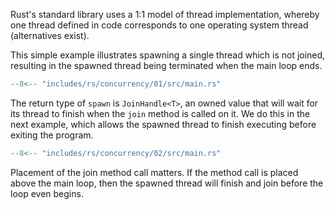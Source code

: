 Rust's standard library uses a 1:1 model of thread implementation, whereby one thread defined in code corresponds to one operating system thread (alternatives exist).

This simple example illustrates spawning a single thread which is not joined, resulting in the spawned thread being terminated when the main loop ends.

```rs title="concurrency/01"
--8<-- "includes/rs/concurrency/01/src/main.rs"
```

The return type of `spawn` is `JoinHandle<T>`, an owned value that will wait for its thread to finish when the `join` method is called on it.
We do this in the next example, which allows the spawned thread to finish executing before exiting the program.

```rs title="concurrency/02"
--8<-- "includes/rs/concurrency/02/src/main.rs"
```

Placement of the join method call matters.
If the method call is placed above the main loop, then the spawned thread will finish and join before the loop even begins.

